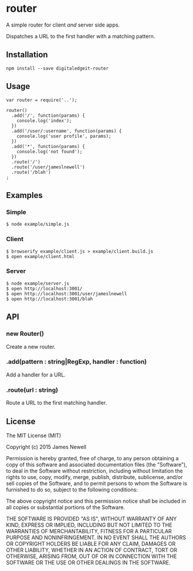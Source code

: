 # router

A simple router for client *and* server side apps. 

Dispatches a URL to the first handler with a matching pattern.

## Installation

    npm install --save digitaledgeit-router

## Usage

    var router = require('..');
    
    router()
      .add('/', function(params) {
        console.log('index');
      })
      .add('/user/:username', function(params) {
        console.log('user profile', params);
      })
      .add('*', function(params) {
        console.log('not found');
      })
      .route('/')
      .route('/user/jameslnewell')
      .route('/blah')
    ;
   
## Examples

### Simple

    $ node example/simple.js

### Client

    $ browserify example/client.js > example/client.build.js
    $ open example/client.html
    
### Server

    $ node example/server.js
    $ open http://localhost:3001/
    $ open http://localhost:3001/user/jameslnewell
    $ open http://localhost:3001/blah
     
## API

### new Router()

Create a new router.

### .add(pattern : string|RegExp, handler : function)

Add a handler for a URL.

### .route(url : string)

Route a URL to the first matching handler.

## License

The MIT License (MIT)

Copyright (c) 2015 James Newell

Permission is hereby granted, free of charge, to any person obtaining a copy of this software and associated documentation files (the "Software"), to deal in the Software without restriction, including without limitation the rights to use, copy, modify, merge, publish, distribute, sublicense, and/or sell copies of the Software, and to permit persons to whom the Software is furnished to do so, subject to the following conditions:

The above copyright notice and this permission notice shall be included in all copies or substantial portions of the Software.

THE SOFTWARE IS PROVIDED "AS IS", WITHOUT WARRANTY OF ANY KIND, EXPRESS OR IMPLIED, INCLUDING BUT NOT LIMITED TO THE WARRANTIES OF MERCHANTABILITY, FITNESS FOR A PARTICULAR PURPOSE AND NONINFRINGEMENT. IN NO EVENT SHALL THE AUTHORS OR COPYRIGHT HOLDERS BE LIABLE FOR ANY CLAIM, DAMAGES OR OTHER LIABILITY, WHETHER IN AN ACTION OF CONTRACT, TORT OR OTHERWISE, ARISING FROM, OUT OF OR IN CONNECTION WITH THE SOFTWARE OR THE USE OR OTHER DEALINGS IN THE SOFTWARE.